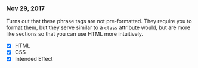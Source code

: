 ### Nov 29, 2017  

Turns out that these phrase tags are not pre-formatted. They require you to format them, but they serve similar to a `class` attribute would, but are more like sections so that you can use HTML more intuitively.
- [x] HTML  
- [x] CSS  
- [x] Intended Effect
